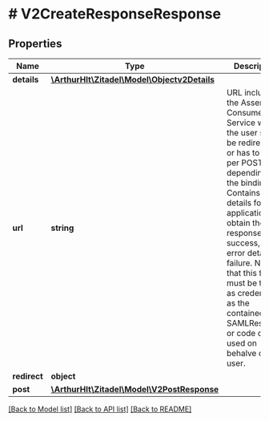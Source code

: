 # # V2CreateResponseResponse

## Properties

Name | Type | Description | Notes
------------ | ------------- | ------------- | -------------
**details** | [**\ArthurHlt\Zitadel\Model\Objectv2Details**](Objectv2Details.md) |  | [optional]
**url** | **string** | URL including the Assertion Consumer Service where the user should be redirected or has to call per POST, depending on the binding. Contains details for the application to obtain the response on success, or error details on failure. Note that this field must be treated as credentials, as the contained SAMLResponse or code can be used on behalve of the user. | [optional]
**redirect** | **object** |  | [optional]
**post** | [**\ArthurHlt\Zitadel\Model\V2PostResponse**](V2PostResponse.md) |  | [optional]

[[Back to Model list]](../../README.md#models) [[Back to API list]](../../README.md#endpoints) [[Back to README]](../../README.md)
